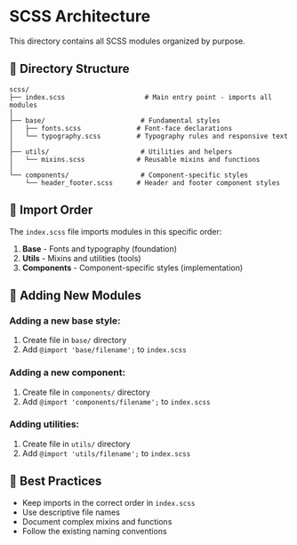 # SCSS Architecture

This directory contains all SCSS modules organized by purpose.

## 📁 Directory Structure

```
scss/
├── index.scss                    # Main entry point - imports all modules
│
├── base/                        # Fundamental styles
│   ├── fonts.scss              # Font-face declarations
│   └── typography.scss         # Typography rules and responsive text
│
├── utils/                       # Utilities and helpers
│   └── mixins.scss             # Reusable mixins and functions
│
└── components/                  # Component-specific styles
    └── header_footer.scss      # Header and footer component styles
```

## 🔄 Import Order

The `index.scss` file imports modules in this specific order:

1. **Base** - Fonts and typography (foundation)
2. **Utils** - Mixins and utilities (tools)
3. **Components** - Component-specific styles (implementation)

## 📝 Adding New Modules

### Adding a new base style:
1. Create file in `base/` directory
2. Add `@import 'base/filename';` to `index.scss`

### Adding a new component:
1. Create file in `components/` directory  
2. Add `@import 'components/filename';` to `index.scss`

### Adding utilities:
1. Create file in `utils/` directory
2. Add `@import 'utils/filename';` to `index.scss`

## 🎯 Best Practices

- Keep imports in the correct order in `index.scss`
- Use descriptive file names
- Document complex mixins and functions
- Follow the existing naming conventions
